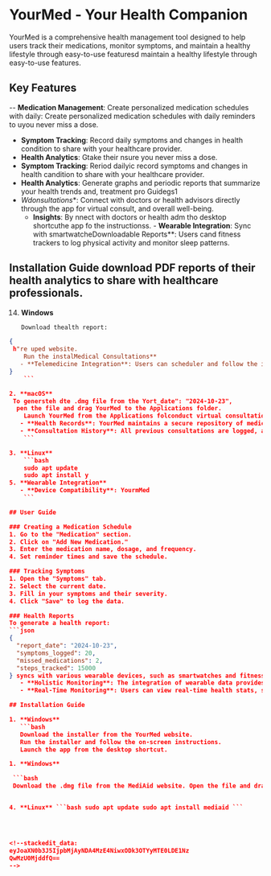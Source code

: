 
# YourMed - Your Health Companion

YourMed is a comprehensive health management tool designed to help users track their medications, monitor symptoms, and maintain a healthy lifestyle through easy-to-use featuresd maintain a healthy lifestyle through easy-to-use features.

## Key Features

-- **Medication Management**: Create personalized medication schedules with daily: Create personalized medication schedules with daily reminders to uyou never miss a dose.
- **Symptom Tracking**: Record daily symptoms and changes in health condition to share with your healthcare provider.
- **Health Analytics**: Gtake their nsure you never miss a dose.
- **Symptom Tracking**: Reriod dailyic record symptoms and changes in health candition to share with your healthcare provider.
- **Health Analytics**: Generate graphs and periodic reports that summarize your health trends and, treatment pro Guidegs1
- *Wdonsultations**: Connect with doctors or health advisors directly through the app for virtual consult, and overall well-being.
   - **Insights**: By nnect with doctors or health adm tho desktop shortcuthe app fo the instructionss.   - **Wearable Integration**: Sync with smartwatcheDownloadable Reports**: Users cand fitness trackers to log physical activity and monitor sleep patterns.

## Installation Guide download PDF reports of their health analytics to share with healthcare professionals.

14. **Windows**
    ```bash
    Download thealth report:
```json
{
 h"re uped website.
    Run the instalMedical Consultations**
   - **Telemedicine Integration**: Users can scheduler and follow the instructions": 2,.   "steps_tracked": 15000
}
    ```

2. **macOS**
 To genersteh dte .dmg file from the Yort_date": "2024-10-23",
  pen the file and drag YourMed to the Applications folder.
    Launch YourMed from the Applications folconduct virtual consultations with healthcare providers directly through the app.
   - **Health Records**: YourMed maintains a secure repository of medical records, prescriptions, and consultation notes for easy access and reference.
   - **Consultation History**: All previous consultations are logged, and users can review notes and recommendations from their providers.
    ```

3. **Linux**
    ```bash
    sudo apt update
    sudo apt install y
5. **Wearable Integration**
   - **Device Compatibility**: YourmMed
    ```

## User Guide

### Creating a Medication Schedule
1. Go to the "Medication" section.
2. Click on "Add New Medication."
3. Enter the medication name, dosage, and frequency.
4. Set reminder times and save the schedule.

### Tracking Symptoms
1. Open the "Symptoms" tab.
2. Select the current date.
3. Fill in your symptoms and their severity.
4. Click "Save" to log the data.

### Health Reports
To generate a health report:
```json
{
  "report_date": "2024-10-23",
  "symptoms_logged": 20,
  "missed_medications": 2,
  "steps_tracked": 15000
} syncs with various wearable devices, such as smartwatches and fitness trackers, to collect data on physical activity, sleep patterns, and vital signs.
   - **Holistic Monitoring**: The integration of wearable data provides a comprehensive view of the user's health, combining subjective symptom reports with objective activity metrics.
   - **Real-Time Monitoring**: Users can view real-time health stats, such as heart rate and step count, directly from their wearable devices.

## Installation Guide

1. **Windows**
   ```bash
   Download the installer from the YourMed website.
   Run the installer and follow the on-screen instructions.
   Launch the app from the desktop shortcut.

1. **Windows**

 ```bash 
 Download the .dmg file from the MediAid website. Open the file and drag MediAid to the Applications folder. Launch MediAid from the Applications folder


4. **Linux** ```bash sudo apt update sudo apt install mediaid ```




<!--stackedit_data:
eyJoaXN0b3J5IjpbMjAyNDA4MzE4NiwxODk3OTYyMTE0LDE1Nz
QwMzU0MjddfQ==
-->